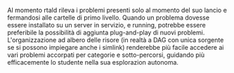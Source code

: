 Al momento rtald rileva i problemi presenti solo al momento del suo lancio e fermandosi alle cartelle di primo livello.
Quando un problema dovesse essere installato su un server in servizio, e running, potrebbe essere preferibile la possibilità di aggiunta plug-and-play di nuovi problemi.
L'organizzazione ad albero delle risore (in realtà a DAG con unica sorgente se si possono impiegare anche i simlink) renderebbe più facile accedere ai vari problemi accorpati per categorie e sotto-percorsi, guidando più efficacemente lo studente nella sua esplorazion autonoma.
